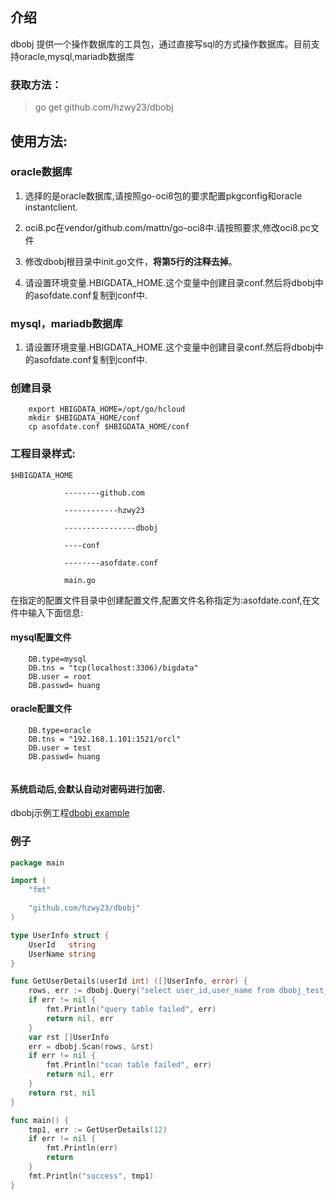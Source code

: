 ## 介绍
dbobj 提供一个操作数据库的工具包，通过直接写sql的方式操作数据库。目前支持oracle,mysql,mariadb数据库

### 获取方法：

> go get github.com/hzwy23/dbobj

## 使用方法:

### oracle数据库 

1. 选择的是oracle数据库,请按照go-oci8包的要求配置pkgconfig和oracle instantclient.

2. oci8.pc在vendor/github.com/mattn/go-oci8中.请按照要求,修改oci8.pc文件

3. 修改dbobj根目录中init.go文件，**将第5行的注释去掉**。

3. 请设置环境变量.HBIGDATA_HOME.这个变量中创建目录conf.然后将dbobj中的asofdate.conf复制到conf中.

### mysql，mariadb数据库
1. 请设置环境变量.HBIGDATA_HOME.这个变量中创建目录conf.然后将dbobj中的asofdate.conf复制到conf中.

### 创建目录

```shell
    export HBIGDATA_HOME=/opt/go/hcloud
    mkdir $HBIGDATA_HOME/conf
    cp asofdate.conf $HBIGDATA_HOME/conf
```

### 工程目录样式:
```
$HBIGDATA_HOME

            --------github.com

            ------------hzwy23

            ----------------dbobj

            ----conf

            --------asofdate.conf
            
            main.go
```

在指定的配置文件目录中创建配置文件,配置文件名称指定为:asofdate.conf,在文件中输入下面信息:

#### mysql配置文件

```shell
    DB.type=mysql
    DB.tns = "tcp(localhost:3306)/bigdata"
    DB.user = root
    DB.passwd= huang
```

#### oracle配置文件

``` shell
    DB.type=oracle
    DB.tns = "192.168.1.101:1521/orcl"
    DB.user = test
    DB.passwd= huang
	
```

#### 系统启动后,会默认自动对密码进行加密.

dbobj示例工程[dbobj example](https://github.com/hzwy23/dbobj-example)

### 例子
```go
package main

import (
	"fmt"

	"github.com/hzwy23/dbobj"
)

type UserInfo struct {
	UserId   string
	UserName string
}

func GetUserDetails(userId int) ([]UserInfo, error) {
	rows, err := dbobj.Query("select user_id,user_name from dbobj_test_table where age = ?", userId)
	if err != nil {
		fmt.Println("query table failed", err)
		return nil, err
	}
	var rst []UserInfo
	err = dbobj.Scan(rows, &rst)
	if err != nil {
		fmt.Println("scan table failed", err)
		return nil, err
	}
	return rst, nil
}

func main() {
	tmp1, err := GetUserDetails(12)
	if err != nil {
		fmt.Println(err)
		return
	}
	fmt.Println("success", tmp1)
}

```
